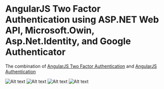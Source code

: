 AngularJS Two Factor Authentication using ASP.NET Web API, Microsoft.Owin, Asp.Net.Identity, and Google Authenticator
================================
The combination of [AngularJS Two Factor Authentication](http://github.com/tjoudeh/AngularJSTwoFactorAuthentication) and [AngularJS Authentication](http://github.com/tjoudeh/AngularJSAuthentication) 

![Alt text](http://i.imgur.com/0jygYBM.png "AngularJS Authentication")
![Alt text](http://i.imgur.com/hAgzaMu.png "AngularJS Refresh Tokens")
![Alt text](http://i.imgur.com/BSGK1Y5.png "TFA in AngularJS application")
![Alt text](http://i.imgur.com/cQTr9iY.png "Google Authenticator QR code")
